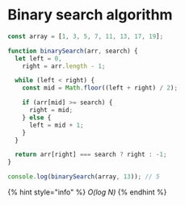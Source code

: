 # Binary search algorithm

```javascript
const array = [1, 3, 5, 7, 11, 13, 17, 19];

function binarySearch(arr, search) {
  let left = 0,
    right = arr.length - 1;

  while (left < right) {
    const mid = Math.floor((left + right) / 2);

    if (arr[mid] >= search) {
      right = mid;
    } else {
      left = mid + 1;
    }
  }

  return arr[right] === search ? right : -1;
}

console.log(binarySearch(array, 13)); // 5
```

{% hint style="info" %}
_O\(log N\)_
{% endhint %}

